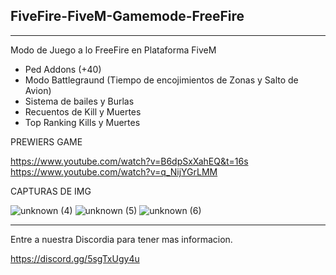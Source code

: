    ## FiveFire-FiveM-Gamemode-FreeFire ##
  ----------------------------------------
Modo de Juego a lo FreeFire en Plataforma FiveM

* Ped Addons (+40)
* Modo Battlegraund (Tiempo de encojimientos de Zonas y Salto de Avion)
* Sistema de bailes y Burlas
* Recuentos de Kill y Muertes
* Top Ranking Kills y Muertes

PREWIERS GAME

https://www.youtube.com/watch?v=B6dpSxXahEQ&t=16s
https://www.youtube.com/watch?v=q_NijYGrLMM

CAPTURAS DE IMG

![unknown (4)](https://user-images.githubusercontent.com/45345955/151704246-dcea1948-8313-40e2-968c-a9e490fad2f8.png)
![unknown (5)](https://user-images.githubusercontent.com/45345955/151704249-9df77a98-cb3c-4ca6-9dbd-aab3412ac66e.png)
![unknown (6)](https://user-images.githubusercontent.com/45345955/151704254-b67a39a7-ce3b-4aab-8e46-993de5bba004.png)

---------------------------------------------

Entre a nuestra Discordia para tener mas informacion.

https://discord.gg/5sgTxUgy4u
